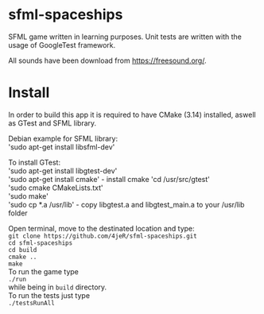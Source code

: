 # sfml-spaceships
SFML game written in learning purposes.
Unit tests are written with the usage of GoogleTest framework.

All sounds have been download from https://freesound.org/.

# Install
In order to build this app it is required to have CMake (3.14) installed, aswell as GTest and SFML library.

Debian example for SFML library:  
'sudo apt-get install libsfml-dev'  

To install GTest:  
'sudo apt-get install libgtest-dev'  
'sudo apt-get install cmake' - install cmake
'cd /usr/src/gtest'  
'sudo cmake CMakeLists.txt'  
'sudo make'  
'sudo cp *.a /usr/lib' - copy libgtest.a and libgtest_main.a to your /usr/lib folder  


Open terminal, move to the destinated location and type:  
`git clone https://github.com/4jeR/sfml-spaceships.git`  
`cd sfml-spaceships`  
`cd build`  
`cmake ..`  
`make`  
To run the game type   
`./run`  
while being in `build` directory.  
To run the tests just type  
`./testsRunAll` 

